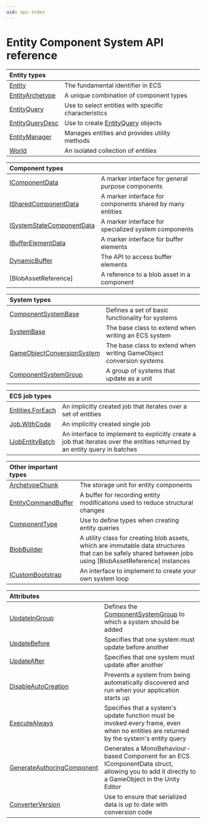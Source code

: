 ```yaml
---
uid: api-index
---
```


# Entity Component System API reference


| Entity types | |
| :--- | :--- |
| [Entity] | The fundamental identifier in ECS |
| [EntityArchetype] | A unique combination of component types |
| [EntityQuery] | Use to select entities with specific characteristics |
| [EntityQueryDesc] | Use to create [EntityQuery] objects |
| [EntityManager] | Manages entities and provides utility methods |
| [World] | An isolated collection of entities |

| Component types | |
| :--- | :--- |
| [IComponentData] | A marker interface for general purpose components |
| [ISharedComponentData] | A marker interface for components shared by many entities |
| [ISystemStateComponentData] | A marker interface for specialized system components |
| [IBufferElementData] | A marker interface for buffer elements |
| [DynamicBuffer] | The API to access buffer elements |
| [BlobAssetReference] | A reference to a blob asset in a component |

| System types | |
| :--- | :--- |
| [ComponentSystemBase] | Defines a set of basic functionality for systems |
| [SystemBase] | The base class to extend when writing an ECS system |
| [GameObjectConversionSystem] | The base class to extend when writing GameObject conversion systems |
| [ComponentSystemGroup] | A group of systems that update as a unit |

| ECS job types | |
| :--- | :--- |
| [Entities.ForEach] | An implicitly created job that iterates over a set of entities |
| [Job.WithCode] | An implicitly created single job |
| [IJobEntityBatch] | An interface to implement to explicitly create a job that iterates over the entities returned by an entity query in batches |

| Other important types | |
| :--- | :--- |
| [ArchetypeChunk] | The storage unit for entity components |
| [EntityCommandBuffer] | A buffer for recording entity modifications used to reduce structural changes |
| [ComponentType] | Use to define types when creating entity queries |
| [BlobBuilder] | A utility class for creating blob assets, which are immutable data structures that can be safely shared between jobs using [BlobAssetReference] instances |
| [ICustomBootstrap] | An interface to implement to create your own system loop |

| Attributes | |
| :--- | :--- |
| [UpdateInGroup] | Defines the [ComponentSystemGroup] to which a system should be added |
| [UpdateBefore] | Specifies that one system must update before another |
| [UpdateAfter] | Specifies that one system must update after another|
| [DisableAutoCreation] | Prevents a system from being automatically discovered and run when your application starts up |
| [ExecuteAlways] | Specifies that a system's update function must be invoked every frame, even when no entities are returned by the system's entity query |
| [GenerateAuthoringComponent] | Generates a MonoBehaviour-based Component for an ECS IComponentData struct, allowing you to add it directly to a GameObject in the Unity Editor |
| [ConverterVersion] | Use to ensure that serialized data is up to date with conversion code |

<!-- cross references -->
[Entity]: xref:Unity.Entities.Entity
[EntityArchetype]: xref:Unity.Entities.EntityArchetype
[EntityQuery]: xref:Unity.Entities.EntityQuery
[EntityQueryDesc]: xref:Unity.Entities.EntityQueryDesc
[EntityManager]: xref:Unity.Entities.EntityManager
[World]: xref:Unity.Entities.World
[IComponentData]: xref:Unity.Entities.IComponentData
[ISharedComponentData]: xref:Unity.Entities.ISharedComponentData
[ISystemStateComponentData]: xref:Unity.Entities.ISystemStateComponentData
[IBufferElementData]: xref:Unity.Entities.IBufferElementData
[DynamicBuffer]: xref:Unity.Entities.DynamicBuffer`1
[ComponentSystemBase]: xref:Unity.Entities.ComponentSystemBase
[SystemBase]: xref:Unity.Entities.SystemBase
[GameObjectConversionSystem]: xref:Global%20Namespace.GameObjectConversionSystem
[ComponentSystemGroup]: xref:Unity.Entities.ComponentSystemGroup
[Entities.ForEach]: xref:Unity.Entities.SystemBase.Entities
[Job.WithCode]: xref:Unity.Entities.SystemBase.Job
[IJobEntityBatch]: xref:Unity.Entities.IJobEntityBatch
[ArchetypeChunk]: xref:Unity.Entities.ArchetypeChunk
[EntityCommandBuffer]: xref:Unity.Entities.EntityCommandBuffer
[ICustomBootstrap]: xref:Unity.Entities.ICustomBootstrap
[ComponentType]: xref:Unity.Entities.ComponentType
[BlobBuilder]: xref:Unity.Entities.BlobBuilder
[UpdateInGroup]: xref:Unity.Entities.UpdateInGroupAttribute
[UpdateBefore]: xref:Unity.Entities.UpdateBeforeAttribute
[UpdateAfter]: xref:Unity.Entities.UpdateAfterAttribute
[DisableAutoCreation]: xref:Unity.Entities.DisableAutoCreationAttribute
[ExecuteAlways]: xref:UnityEngine.ExecuteAlways
[GenerateAuthoringComponent]: xref:Unity.Entities.GenerateAuthoringComponentAttribute
[ConverterVersion]: xref:Unity.Entities.ConverterVersionAttribute
